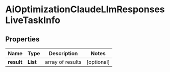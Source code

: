 # AiOptimizationClaudeLlmResponsesLiveTaskInfo


## Properties

| Name | Type | Description | Notes |
|------------ | ------------- | ------------- | -------------|
**result** | **List<AiOptimizationClaudeLlmResponsesLiveResultInfo>** | array of results |[optional]|